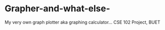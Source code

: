 # Grapher-and-what-else-
My very own graph plotter aka graphing calculator... CSE 102 Project, BUET
